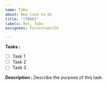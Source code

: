```yaml
---
name: ToDo
about: New task to do
title: "[TODO]"
labels: Hot, ToDo
assignees: Paracetamol56

---
```


**Tasks :**
- [ ] Task 1
- [ ] Task 2
- [ ] Task 3

**Description :**
Describe the purpose of this task
